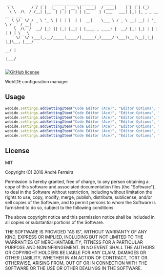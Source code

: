 ``` 
 __          __  _    _____ _____  ______    _____      _   _   _                 
 \ \        / / | |  |_   _|  __ \|  ____|  / ____|    | | | | (_)                
  \ \  /\  / /__| |__  | | | |  | | |__    | (___   ___| |_| |_ _ _ __   __ _ ___ 
   \ \/  \/ / _ \ '_ \ | | | |  | |  __|    \___ \ / _ \ __| __| | '_ \ / _` / __|
    \  /\  /  __/ |_) || |_| |__| | |____ _ ____) |  __/ |_| |_| | | | | (_| \__ \
     \/  \/ \___|_.__/_____|_____/|______(_)_____/ \___|\__|\__|_|_| |_|\__, |___/
                                                                         __/ |    
                                                                        |___/     
                                                                                                                                                                                                                                                                                                                           
```                                                                                                                                                 

[![GitHub license](https://img.shields.io/badge/license-MIT-blue.svg)](https://raw.githubusercontent.com/jsrun/wi.core.settings/master/LICENSE)

WebIDE configuration manager
 
## Usage

```js
webide.settings.addSettingItem("Code Editor (Ace)", "Editor Options", "ace.editor.selectionStyle", "Selection Style", "option", "line", "line:Line|text:Text", "webide.settings.setAceEditor");
webide.settings.addSettingItem("Code Editor (Ace)", "Editor Options", "ace.editor.highlightActiveLine", "Highlight Active Line", "boolean", true, null, "webide.settings.setAceEditor");
webide.settings.addSettingItem("Code Editor (Ace)", "Editor Options", "ace.editor.highlightSelectedWord", "Highlight Selected Word", "boolean", true, null, "webide.settings.setAceEditor");
webide.settings.addSettingItem("Code Editor (Ace)", "Editor Options", "ace.editor.cursorStyle", "Cursor Style", "option", "ace", "ace:Ace|slim:Slim|smooth:Smooth|wide:Wide", "webide.settings.setAceEditor");
webide.settings.addSettingItem("Code Editor (Ace)", "Editor Options", "ace.editor.behavioursEnabled", "Behaviours Enabled", "boolean", true, null, "webide.settings.setAceEditor");
webide.settings.addSettingItem("Code Editor (Ace)", "Editor Options", "ace.editor.wrapBehavioursEnabled", "Wrap Behaviours Enabled", "boolean", true, null, "webide.settings.setAceEditor");
webide.settings.addSettingItem("Code Editor (Ace)", "Editor Options", "ace.editor.autoScrollEditorIntoView", "Auto Scroll Editor Into View", "boolean", false, null, "webide.settings.setAceEditor");
```

## License

  MIT
  
  Copyright (C) 2016 André Ferreira

  Permission is hereby granted, free of charge, to any person obtaining a copy of this software and associated documentation files (the "Software"), to deal in the Software without restriction, including without limitation the rights to use, copy, modify, merge, publish, distribute, sublicense, and/or sell copies of the Software, and to permit persons to whom the Software is furnished to do so, subject to the following conditions:

  The above copyright notice and this permission notice shall be included in all copies or substantial portions of the Software.

  THE SOFTWARE IS PROVIDED "AS IS", WITHOUT WARRANTY OF ANY KIND, EXPRESS OR IMPLIED, INCLUDING BUT NOT LIMITED TO THE WARRANTIES OF MERCHANTABILITY, FITNESS FOR A PARTICULAR PURPOSE AND NONINFRINGEMENT. IN NO EVENT SHALL THE AUTHORS OR COPYRIGHT HOLDERS BE LIABLE FOR ANY CLAIM, DAMAGES OR OTHER LIABILITY, WHETHER IN AN ACTION OF CONTRACT, TORT OR OTHERWISE, ARISING FROM, OUT OF OR IN CONNECTION WITH THE SOFTWARE OR THE USE OR OTHER DEALINGS IN THE SOFTWARE.